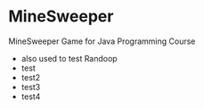 # MineSweeper
MineSweeper Game for Java Programming Course

- also used to test Randoop
- test
- test2
- test3
- test4



